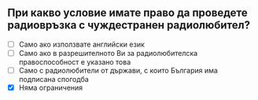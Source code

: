 ## При какво условие имате право да проведете радиовръзка с чуждестранен радиолюбител?

<!-- Верният отговор е отбелязан с [X] -->

- [ ] Само ако използвате английски език
- [ ] Само ако в разрешителното Ви за радиолюбителска правоспособност е указано това
- [ ] Само с радиолюбители от държави, с които България има подписана спогодба
- [X] Няма ограничения
